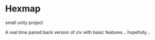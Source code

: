 # Hexmap
small unity project

A real time paired back version of civ with basic features... hopefully...